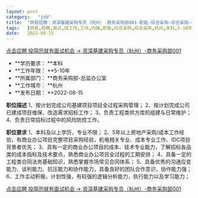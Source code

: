 ```yaml
---
layout:	post
category:	"job"
title:	"网易招聘：资深基建采购专员（杭州）-商务采购部001-职能-综合采购-综合采购-杭州本科5-10年"
tags:	[网易,招聘,面试,找工作,工作,内推,职能,综合采购,综合采购,杭州,本科,5-10年]
date:	2022-08-15
---
```


[点击应聘 投简历就有面试机会 -> 资深基建采购专员（杭州）-商务采购部001](http://mobile.bole.netease.com/bole/boleDetail?id=42345&employeeId=346f03c3cda5f04c&key=all)



- **学历要求： **本科
- **工作年限： **5-10年
- **所属部门： **商务采购部-总监办公室
- **工作城市： **杭州
- **发布日期： **2022-08-15



**职位描述**
1、按计划完成公司基建项目项目全过程采购管理；
2、按计划完成公司已建成项目维保、改造需求招标工作；
3、负责工程类供方库的组建与日常维护；
4、负责日常招标过程中的风险防控工作。



**职位要求**
1、本科及以上学历，专业不限；
2、5年以上房地产采购/成本工作经验，有商业办公项目完整项目采购经验，机电相关专业、成本专业工作、IDC项目背景者优先；
3、具有一定的商业办公项目的成本、技术专业能力，了解招标各品类的成本指标及技术要点，熟悉商业办公项目全过程的工期安排；
4、具备一定的工程类合同法务基础知识，熟悉掌握市场常见合同体系；
5、具备优秀的沟通应变能力、谈判能力、抗压能力和协作能力，具备良好的团队合作意识，协作能力强；
6、工作主动积极，计划性强，有较强的逻辑分析能力，执行能力以及学习能力；





[点击应聘 投简历就有面试机会 -> 资深基建采购专员（杭州）-商务采购部001](http://mobile.bole.netease.com/bole/boleDetail?id=42345&employeeId=346f03c3cda5f04c&key=all)